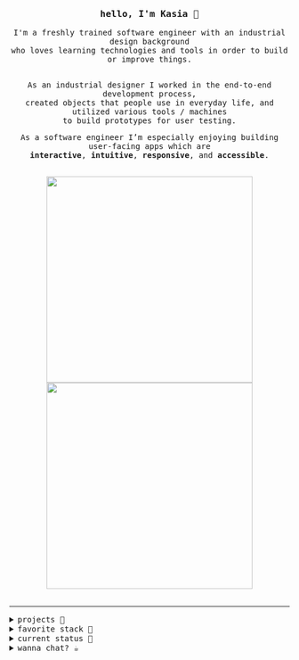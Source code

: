 <div align="center">
 <h3><samp>hello, I'm Kasia 👋</samp></h3>
<samp>
  I'm a freshly trained software engineer with an industrial design background <br>who loves learning technologies and tools in order to build or improve things.
 
 <br>As an industrial designer I worked in the end-to-end development process, <br>created objects that people use in everyday life, and utilized various tools / machines<br> to build prototypes for user testing.

  As a software engineer I’m especially enjoying building user-facing apps which are<br> **interactive**, **intuitive**, **responsive**, and **accessible**.<br>

 <br>

 <a href="https://github.com/KasiaKinga/math-for-pola">
  <img src="https://github.com/KasiaKinga/math-for-pola/blob/main/P+2.gif" width="370px" >
 </a>
 
 <a href="https://github.com/KasiaKinga/chat">
  <img src="https://github.com/KasiaKinga/chat/blob/main/company_readme.gif" width="370px" >
 </a>
 
</div>

 <br>
 <hr>

 <details>
   <summary><samp>projects 🎨</sammp></summary>

  <dl>
   <dt>Web apps</dt>
   <dd><a href="https://github.com/KasiaKinga/math-for-pola"><samp><b><em>P+</em></b><samp></a> - responsive game for kids aged 6 years old to practice maths operations</dd>
   <dd><a href="https://github.com/KasiaKinga/countries-api"><samp><b><em>Countries</em></b><samp></a> - responsive web application to find details about countries</dd>
    <dd><a href="https://github.com/KasiaKinga/math-for-pola"><samp><b><em>Quizz</em></b><samp></a> - responsive app with quizz</dd>
    
   <dt>Mobile apps</dt>
    <dd><a href="https://github.com/async-awaitress"><samp><b><em>GRace</em></b><samp></a> - mobile app which encourages users to participate in sustainable challenges</dd>
    <dd><a href="https://github.com/KasiaKinga/chat"><samp><b><em>Company</em></b><samp></a> - realtime mobile app to interact and chat in a virtual study room</dd>
     
   <dt>Projects to explore single functionality</dt>
    <dd><a href="https://github.com/KasiaKinga/Infinite-Scroll-Challenge01"><samp><b><em>Infinite Scrolling</em></b><samp></a> - responsive application which displays Pins and allows infinite scrolling</dd>
    <dd><a href="https://github.com/KasiaKinga/Infinite-Scroll-Challenge01"><samp><b><em>Timer</em></b><samp></a> - app to set multiple timers</dd>
    <dd><a href="https://github.com/KasiaKinga/Infinite-Scroll-Challenge01"><samp><b><em>Mortgage calculator</em></b><samp></a></dd>
<dl>
    
 <dl>
 <dt>*️⃣ Some of my industrial design works</dt>
    <dd><a href="https://www.behance.net/katarzynagierat"><samp>Behance<samp></a></dd>
     
 <dl>
  
 </details>
 
 <details>
  <summary><samp>favorite stack 🍪</sammp></summary> 

  `JavaScript` `React` `Reactive Native` `Redux` `Node.js` `Express` `Semantic UI` `HTML` `CSS` 
 </details>
  
 <details>
  <summary><samp>current status 👾</samp></summary> 
  <pre align="left">
  🌳 traversing the trees and other DS
  📕 reading “Accessibility for everyone” by Laura Kalbag
  🥠 learning chinese
  🧘🏻‍♀️ practice yoga</pre>
 </details>
  
 <details>
  <summary><samp>wanna chat? ☕️ </sammp></summary> 

  <a href="https://www.linkedin.com/in/kasia-gierat/">👉 Linkedin</a><br>
  👉 kasia.gierat@gmail.com
 </details>
